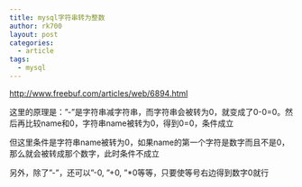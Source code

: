 ```yaml
---
title: mysql字符串转为整数
author: rk700
layout: post
categories:
  - article
tags:
  - mysql
---
```

<http://www.freebuf.com/articles/web/6894.html>

这里的原理是：&#8221;-&#8221;是字符串减字符串，而字符串会被转为0，就变成了0-0=0。然后再比较name和0，字符串name被转为0，得到0=0，条件成立

但这里条件是字符串name被转为0，如果name的第一个字符是数字而且不是0，那么就会被转成那个数字，此时条件不成立

另外，除了&#8221;-&#8221;，还可以&#8221;-0, &#8221;+0, &#8221;*0等等，只要使等号右边得到数字0就行